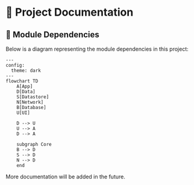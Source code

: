 # 📖 Project Documentation

## 🔗 Module Dependencies

Below is a diagram representing the module dependencies in this project:

```mermaid
---
config:
  theme: dark
---
flowchart TD
    A[App]
    D[Data]
    S[Datastore]
    N[Network]
    B[Database]
    U[UI]

    D --> U
    U --> A
    D --> A

    subgraph Core
    B --> D
    S --> D
    N --> D
    end
```

More documentation will be added in the future.


